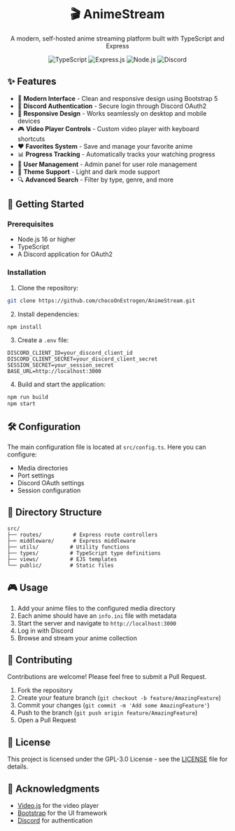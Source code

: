 <div align="center">
  <h1>🎬 AnimeStream</h1>
  <p>A modern, self-hosted anime streaming platform built with TypeScript and Express</p>

  ![TypeScript](https://img.shields.io/badge/TypeScript-007ACC?style=for-the-badge&logo=typescript&logoColor=white)
  ![Express.js](https://img.shields.io/badge/Express.js-000000?style=for-the-badge&logo=express&logoColor=white)
  ![Node.js](https://img.shields.io/badge/Node.js-339933?style=for-the-badge&logo=nodedotjs&logoColor=white)
  ![Discord](https://img.shields.io/badge/Discord-5865F2?style=for-the-badge&logo=discord&logoColor=white)
</div>

## ✨ Features

- 🎯 **Modern Interface** - Clean and responsive design using Bootstrap 5
- 🔐 **Discord Authentication** - Secure login through Discord OAuth2
- 📱 **Responsive Design** - Works seamlessly on desktop and mobile devices
- 🎮 **Video Player Controls** - Custom video player with keyboard shortcuts
- ❤️ **Favorites System** - Save and manage your favorite anime
- 📊 **Progress Tracking** - Automatically tracks your watching progress
- 👥 **User Management** - Admin panel for user role management
- 🎨 **Theme Support** - Light and dark mode support
- 🔍 **Advanced Search** - Filter by type, genre, and more

## 🚀 Getting Started

### Prerequisites

- Node.js 16 or higher
- TypeScript
- A Discord application for OAuth2

### Installation

1. Clone the repository:

```bash
git clone https://github.com/chocoOnEstrogen/AnimeStream.git
```

2. Install dependencies:

```bash
npm install
```

3. Create a `.env` file:

```env
DISCORD_CLIENT_ID=your_discord_client_id
DISCORD_CLIENT_SECRET=your_discord_client_secret
SESSION_SECRET=your_session_secret
BASE_URL=http://localhost:3000
```

4. Build and start the application:

```bash
npm run build
npm start
```

## 🛠️ Configuration

The main configuration file is located at `src/config.ts`. Here you can configure:

- Media directories
- Port settings
- Discord OAuth settings
- Session configuration

## 📁 Directory Structure

```
src/
├── routes/          # Express route controllers
├── middleware/      # Express middleware
├── utils/          # Utility functions
├── types/          # TypeScript type definitions
├── views/          # EJS templates
└── public/         # Static files
```

## 🎮 Usage

1. Add your anime files to the configured media directory
2. Each anime should have an `info.ini` file with metadata
3. Start the server and navigate to `http://localhost:3000`
4. Log in with Discord
5. Browse and stream your anime collection

## 🤝 Contributing

Contributions are welcome! Please feel free to submit a Pull Request.

1. Fork the repository
2. Create your feature branch (`git checkout -b feature/AmazingFeature`)
3. Commit your changes (`git commit -m 'Add some AmazingFeature'`)
4. Push to the branch (`git push origin feature/AmazingFeature`)
5. Open a Pull Request

## 📝 License

This project is licensed under the GPL-3.0 License - see the [LICENSE](LICENSE) file for details.

## 🙏 Acknowledgments

- [Video.js](https://videojs.com/) for the video player
- [Bootstrap](https://getbootstrap.com/) for the UI framework
- [Discord](https://discord.com/) for authentication


